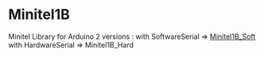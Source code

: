 # Minitel1B
Minitel Library for Arduino
2 versions :
with SoftwareSerial => <a href="https://github.com/eserandour/Minitel1B_Soft">Minitel1B_Soft</a>
with HardwareSerial => Minitel1B_Hard

